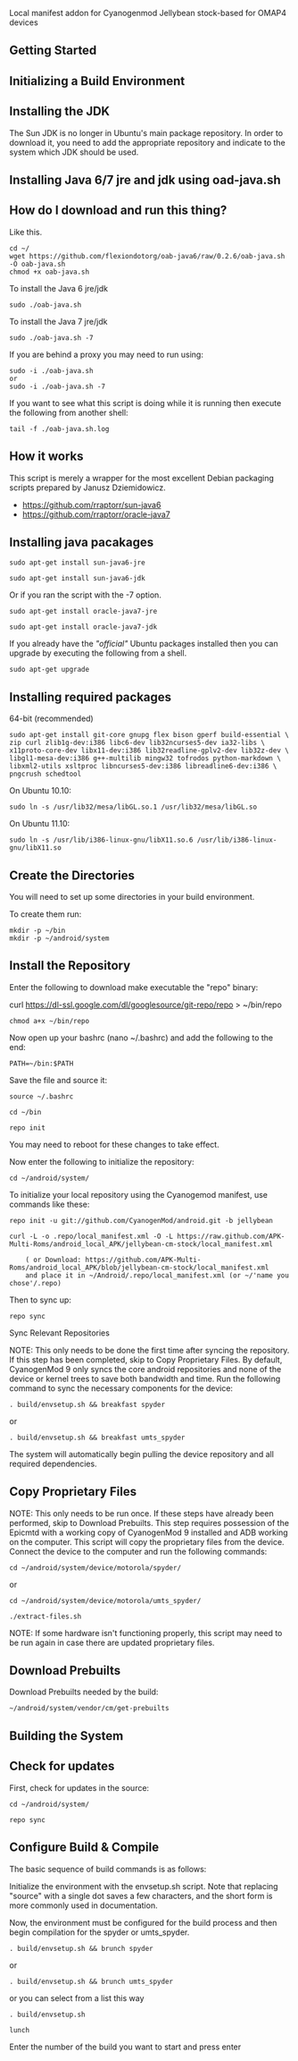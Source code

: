 Local manifest addon for Cyanogenmod Jellybean stock-based for OMAP4 devices

Getting Started
---------------

Initializing a Build Environment
--------------------------

Installing the JDK
-------------------

The Sun JDK is no longer in Ubuntu's main package repository. In order to download it, you need to add the appropriate repository and indicate to the system which JDK should be used.


Installing Java 6/7 jre and jdk using oad-java.sh
-------------------------------------------------

How do I download and run this thing?
-------------------------------------
Like this.

	cd ~/
	wget https://github.com/flexiondotorg/oab-java6/raw/0.2.6/oab-java.sh -O oab-java.sh
	chmod +x oab-java.sh
	
To install the Java 6 jre/jdk

	sudo ./oab-java.sh
	
To install the Java 7 jre/jdk

	sudo ./oab-java.sh -7

If you are behind a proxy you may need to run using:

	sudo -i ./oab-java.sh
	or
	sudo -i ./oab-java.sh -7

If you want to see what this script is doing while it is running then execute
the following from another shell:

	tail -f ./oab-java.sh.log

How it works
------------

This script is merely a wrapper for the most excellent Debian packaging
scripts prepared by Janusz Dziemidowicz.

* https://github.com/rraptorr/sun-java6
* https://github.com/rraptorr/oracle-java7

Installing java pacakages
-------------------------

	sudo apt-get install sun-java6-jre
	
	sudo apt-get install sun-java6-jdk

Or if you ran the script with the -7 option.

	sudo apt-get install oracle-java7-jre
	
	sudo apt-get install oracle-java7-jdk

If you already have the *"official"* Ubuntu packages installed then you
can upgrade by executing the following from a shell.

	sudo apt-get upgrade

Installing required packages
----------------------------

64-bit (recommended)


    sudo apt-get install git-core gnupg flex bison gperf build-essential \
    zip curl zlib1g-dev:i386 libc6-dev lib32ncurses5-dev ia32-libs \
    x11proto-core-dev libx11-dev:i386 lib32readline-gplv2-dev lib32z-dev \
    libgl1-mesa-dev:i386 g++-multilib mingw32 tofrodos python-markdown \
    libxml2-utils xsltproc libncurses5-dev:i386 libreadline6-dev:i386 \
	pngcrush schedtool 
    
    
On Ubuntu 10.10:

    sudo ln -s /usr/lib32/mesa/libGL.so.1 /usr/lib32/mesa/libGL.so
    
On Ubuntu 11.10:

    sudo ln -s /usr/lib/i386-linux-gnu/libX11.so.6 /usr/lib/i386-linux-gnu/libX11.so

Create the Directories
----------------------

You will need to set up some directories in your build environment.

To create them run:

    mkdir -p ~/bin 
	mkdir -p ~/android/system
	
Install the Repository
----------------------

Enter the following to download make executable the "repo" binary:


curl https://dl-ssl.google.com/dl/googlesource/git-repo/repo > ~/bin/repo

	chmod a+x ~/bin/repo

Now open up your bashrc (nano ~/.bashrc) and add the following to the end:

	PATH=~/bin:$PATH

Save the file and source it:

	source ~/.bashrc

	cd ~/bin

	repo init

You may need to reboot for these changes to take effect. 


Now enter the following to initialize the repository:

	cd ~/android/system/
	

To initialize your local repository using the Cyanogemod manifest, use commands like these:

    repo init -u git://github.com/CyanogenMod/android.git -b jellybean
    
    curl -L -o .repo/local_manifest.xml -O -L https://raw.github.com/APK-Multi-Roms/android_local_APK/jellybean-cm-stock/local_manifest.xml

    	( or Download: https://github.com/APK-Multi-Roms/android_local_APK/blob/jellybean-cm-stock/local_manifest.xml
		and place it in ~/Android/.repo/local_manifest.xml (or ~/'name you chose'/.repo)

Then to sync up:

	repo sync

Sync Relevant Repositories

NOTE: This only needs to be done the first time after syncing the repository. If this step has been completed, skip to Copy Proprietary Files.
By default, CyanogenMod 9 only syncs the core android repositories and none of the device or kernel trees to save both bandwidth and time. Run the following command to sync the necessary components for the device:
   
	. build/envsetup.sh && breakfast spyder
   
 or  
 
	. build/envsetup.sh && breakfast umts_spyder

The system will automatically begin pulling the device repository and all required dependencies.

Copy Proprietary Files
----------------------

NOTE: This only needs to be run once. If these steps have already been performed, skip to Download Prebuilts.
This step requires possession of the Epicmtd with a working copy of CyanogenMod 9 installed and ADB working on the computer. This script will copy the proprietary files from the device.
Connect the device to the computer and run the following commands:

	cd ~/android/system/device/motorola/spyder/
   
or

	cd ~/android/system/device/motorola/umts_spyder/ 

	./extract-files.sh
 
NOTE: If some hardware isn't functioning properly, this script may need to be run again in case there are updated proprietary files.

Download Prebuilts
------------------

Download Prebuilts needed by the build:

	~/android/system/vendor/cm/get-prebuilts

Building the System
-------------------

Check for updates
------------------
First, check for updates in the source:

	cd ~/android/system/
   
	repo sync
   
Configure Build & Compile
------------------

The basic sequence of build commands is as follows:

Initialize the environment with the envsetup.sh script. Note that replacing "source" with a single dot saves a few characters, and the short form is more commonly used in documentation.

Now, the environment must be configured for the build process and then begin compilation for the spyder or umts_spyder.

	. build/envsetup.sh && brunch spyder
   
or

	. build/envsetup.sh && brunch umts_spyder

or you can select from a list this way
   
	. build/envsetup.sh
	
	lunch

Enter the number of the build you want to start and press enter
